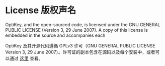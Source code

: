 License
版权声名
======

OptiKey, and the open-sourced code, is licensed under the  GNU GENERAL PUBLIC LICENSE (Version 3, 29 June 2007). A copy of this license is embedded in the source and accompanies each

OptiKey 及其开源代码遵循 GPLv3 许可（GNU GENERAL PUBLIC LICENSE Version 3, 29 June 2007）。许可证的副本包含在源码以及每个安装中，或者可以通过 [这里](http://www.gnu.org/copyleft/gpl.html) 查看。
